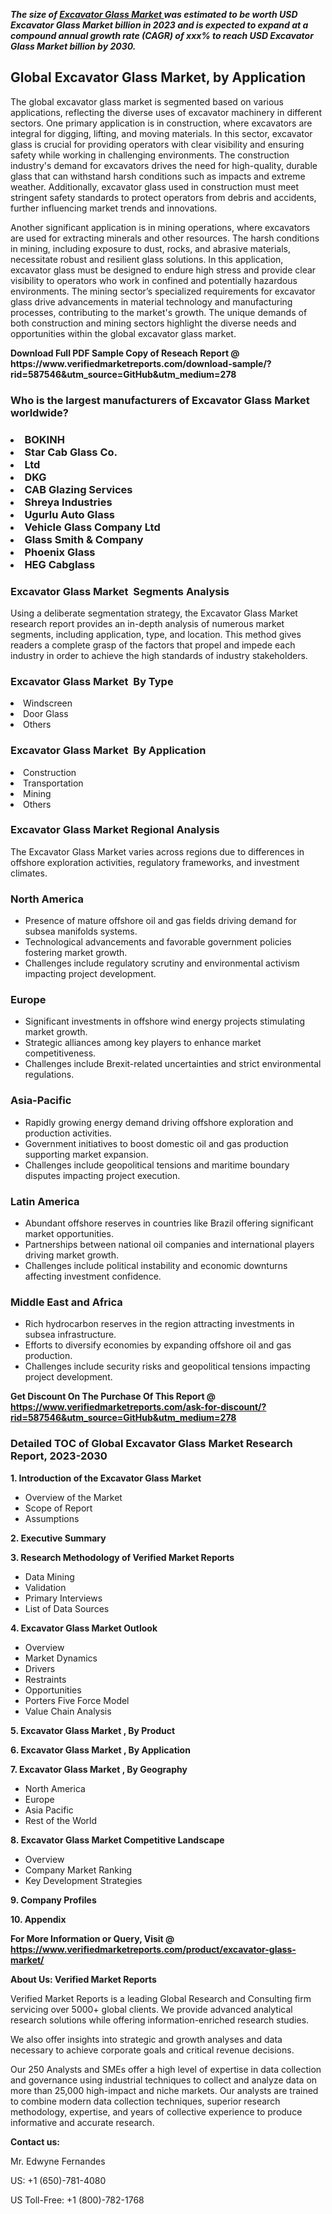 <p><em><strong>The size of <a href="https://www.verifiedmarketreports.com/download-sample/?rid=587546&utm_source=GitHub&utm_medium=278" target="_blank">Excavator Glass Market </a> was estimated to be worth USD Excavator Glass Market billion in 2023 and is expected to expand at a compound annual growth rate (CAGR) of xxx% to reach USD Excavator Glass Market billion by 2030.</strong></em><br /><h2>Global Excavator Glass Market, by Application</h2><p>The global excavator glass market is segmented based on various applications, reflecting the diverse uses of excavator machinery in different sectors. One primary application is in construction, where excavators are integral for digging, lifting, and moving materials. In this sector, excavator glass is crucial for providing operators with clear visibility and ensuring safety while working in challenging environments. The construction industry's demand for excavators drives the need for high-quality, durable glass that can withstand harsh conditions such as impacts and extreme weather. Additionally, excavator glass used in construction must meet stringent safety standards to protect operators from debris and accidents, further influencing market trends and innovations.</p><p>Another significant application is in mining operations, where excavators are used for extracting minerals and other resources. The harsh conditions in mining, including exposure to dust, rocks, and abrasive materials, necessitate robust and resilient glass solutions. In this application, excavator glass must be designed to endure high stress and provide clear visibility to operators who work in confined and potentially hazardous environments. The mining sector’s specialized requirements for excavator glass drive advancements in material technology and manufacturing processes, contributing to the market's growth. The unique demands of both construction and mining sectors highlight the diverse needs and opportunities within the global excavator glass market.</p></p><p id="" class=""><strong>Download Full PDF Sample Copy of Reseach Report @ <a target="">https://www.verifiedmarketreports.com/download-sample/?rid=587546&utm_source=GitHub&utm_medium=278</a></strong></p><h3 id="" class="">Who is the largest manufacturers of&nbsp;Excavator Glass Market worldwide?</h3><h3 class=""></Li><Li>BOKINH</Li><Li> Star Cab Glass Co.</Li><Li> Ltd</Li><Li> DKG</Li><Li> CAB Glazing Services</Li><Li> Shreya Industries</Li><Li> Ugurlu Auto Glass</Li><Li> Vehicle Glass Company Ltd</Li><Li> Glass Smith & Company</Li><Li> Phoenix Glass</Li><Li> HEG Cabglass</h3><h3 id="" class="">Excavator Glass Market &nbsp;Segments Analysis</h3><p id="" class="">Using a deliberate segmentation strategy, the Excavator Glass Market research report provides an in-depth analysis of numerous market segments, including application, type, and location. This method gives readers a complete grasp of the factors that propel and impede each industry in order to achieve the high standards of industry stakeholders.</p><h3 id="" class="">Excavator Glass Market &nbsp;By Type</h3><p></Li><Li>Windscreen</Li><Li> Door Glass</Li><Li> Others</p><h3 id="" class="">Excavator Glass Market &nbsp;By Application</h3><p class=""></Li><Li>Construction</Li><Li> Transportation</Li><Li> Mining</Li><Li> Others</p><h3 id="" class="">Excavator Glass Market Regional Analysis</h3><p id="" class="">The Excavator Glass Market varies across regions due to differences in offshore exploration activities, regulatory frameworks, and investment climates.</p><h3 id="" class="">North America</h3><ul><li>Presence of mature offshore oil and gas fields driving demand for subsea manifolds systems.</li><li>Technological advancements and favorable government policies fostering market growth.</li><li>Challenges include regulatory scrutiny and environmental activism impacting project development.</li></ul><h3 id="" class="">Europe</h3><ul><li>Significant investments in offshore wind energy projects stimulating market growth.</li><li>Strategic alliances among key players to enhance market competitiveness.</li><li>Challenges include Brexit-related uncertainties and strict environmental regulations.</li></ul><h3 id="" class="">Asia-Pacific</h3><ul><li>Rapidly growing energy demand driving offshore exploration and production activities.</li><li>Government initiatives to boost domestic oil and gas production supporting market expansion.</li><li>Challenges include geopolitical tensions and maritime boundary disputes impacting project execution.</li></ul><h3 id="" class="">Latin America</h3><ul><li>Abundant offshore reserves in countries like Brazil offering significant market opportunities.</li><li>Partnerships between national oil companies and international players driving market growth.</li><li>Challenges include political instability and economic downturns affecting investment confidence.</li></ul><h3 id="" class="">Middle East and Africa</h3><ul><li>Rich hydrocarbon reserves in the region attracting investments in subsea infrastructure.</li><li>Efforts to diversify economies by expanding offshore oil and gas production.</li><li>Challenges include security risks and geopolitical tensions impacting project development.</li></ul><p id="" class=""><strong>Get Discount On The Purchase Of This Report @ <a href="https://www.verifiedmarketreports.com/ask-for-discount/?rid=587546&utm_source=GitHub&utm_medium=278" target="_blank">https://www.verifiedmarketreports.com/ask-for-discount/?rid=587546&utm_source=GitHub&utm_medium=278</a></strong></p><h3 id="" class="">Detailed TOC of Global Excavator Glass Market Research Report, 2023-2030</h3><p id="" class=""><strong>1. Introduction of the Excavator Glass Market </strong></p><ul><li>Overview of the Market</li><li>Scope of Report</li><li>Assumptions</li></ul><p id="" class=""><strong>2. Executive Summary</strong></p><p id="" class=""><strong>3. Research Methodology of Verified Market Reports</strong></p><ul><li>Data Mining</li><li>Validation</li><li>Primary Interviews</li><li>List of Data Sources</li></ul><p id="" class=""><strong>4. Excavator Glass Market Outlook</strong></p><ul><li>Overview</li><li>Market Dynamics</li><li>Drivers</li><li>Restraints</li><li>Opportunities</li><li>Porters Five Force Model</li><li>Value Chain Analysis</li></ul><p id="" class=""><strong>5. Excavator Glass Market , By Product</strong></p><p id="" class=""><strong>6. Excavator Glass Market , By Application</strong></p><p id="" class=""><strong>7. Excavator Glass Market , By Geography</strong></p><ul><li>North America</li><li>Europe</li><li>Asia Pacific</li><li>Rest of the World</li></ul><p id="" class=""><strong>8. Excavator Glass Market Competitive Landscape</strong></p><ul><li>Overview</li><li>Company Market Ranking</li><li>Key Development Strategies</li></ul><p id="" class=""><strong>9. Company Profiles</strong></p><p id="" class=""><strong>10. Appendix</strong></p><p id="" class=""><strong>For More Information or Query, Visit @ <a href="https://www.verifiedmarketreports.com/product/excavator-glass-market/" target="_blank">https://www.verifiedmarketreports.com/product/excavator-glass-market/</a></strong></p><p id="" class=""><strong>About Us: Verified Market Reports</strong></p><p id="" class="">Verified Market Reports is a leading Global Research and Consulting firm servicing over 5000+ global clients. We provide advanced analytical research solutions while offering information-enriched research studies.</p><p id="" class="">We also offer insights into strategic and growth analyses and data necessary to achieve corporate goals and critical revenue decisions.</p><p id="" class="">Our 250 Analysts and SMEs offer a high level of expertise in data collection and governance using industrial techniques to collect and analyze data on more than 25,000 high-impact and niche markets. Our analysts are trained to combine modern data collection techniques, superior research methodology, expertise, and years of collective experience to produce informative and accurate research.</p><p id="" class=""><strong>Contact us:</strong></p><p id="" class="">Mr. Edwyne Fernandes</p><p id="" class="">US: +1 (650)-781-4080</p><p id="" class="">US Toll-Free: +1 (800)-782-1768</p>
